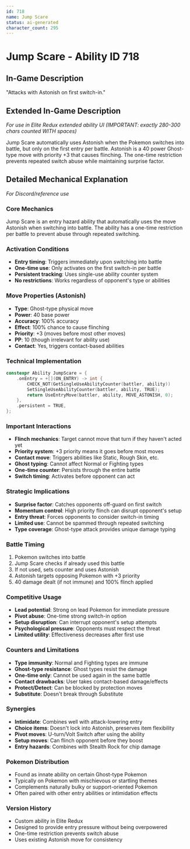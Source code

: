 ```yaml
---
id: 718
name: Jump Scare
status: ai-generated
character_count: 295
---
```


# Jump Scare - Ability ID 718

## In-Game Description
"Attacks with Astonish on first switch-in."

## Extended In-Game Description
*For use in Elite Redux extended ability UI (IMPORTANT: exactly 280-300 chars counted WITH spaces)*

Jump Scare automatically uses Astonish when the Pokemon switches into battle, but only on the first entry per battle. Astonish is a 40 power Ghost-type move with priority +3 that causes flinching. The one-time restriction prevents repeated switch abuse while maintaining surprise factor.

## Detailed Mechanical Explanation
*For Discord/reference use*

### Core Mechanics
Jump Scare is an entry hazard ability that automatically uses the move Astonish when switching into battle. The ability has a one-time restriction per battle to prevent abuse through repeated switching.

### Activation Conditions
- **Entry timing**: Triggers immediately upon switching into battle
- **One-time use**: Only activates on the first switch-in per battle
- **Persistent tracking**: Uses single-use ability counter system
- **No restrictions**: Works regardless of opponent's type or abilities

### Move Properties (Astonish)
- **Type**: Ghost-type physical move
- **Power**: 40 base power
- **Accuracy**: 100% accuracy
- **Effect**: 100% chance to cause flinching
- **Priority**: +3 (moves before most other moves)
- **PP**: 10 (though irrelevant for ability use)
- **Contact**: Yes, triggers contact-based abilities

### Technical Implementation
```c
constexpr Ability JumpScare = {
    .onEntry = +[](ON_ENTRY) -> int {
        CHECK_NOT(GetSingleUseAbilityCounter(battler, ability)) 
        SetSingleUseAbilityCounter(battler, ability, TRUE);
        return UseEntryMove(battler, ability, MOVE_ASTONISH, 0);
    },
    .persistent = TRUE,
};
```

### Important Interactions
- **Flinch mechanics**: Target cannot move that turn if they haven't acted yet
- **Priority system**: +3 priority means it goes before most moves
- **Contact move**: Triggers abilities like Static, Rough Skin, etc.
- **Ghost typing**: Cannot affect Normal or Fighting types
- **One-time counter**: Persists through the entire battle
- **Switch timing**: Activates before opponent can act

### Strategic Implications
- **Surprise factor**: Catches opponents off-guard on first switch
- **Momentum control**: High priority flinch can disrupt opponent's setup
- **Entry threat**: Forces opponents to consider switch-in timing
- **Limited use**: Cannot be spammed through repeated switching
- **Type coverage**: Ghost-type attack provides unique damage typing

### Battle Timing
1. Pokemon switches into battle
2. Jump Scare checks if already used this battle
3. If not used, sets counter and uses Astonish
4. Astonish targets opposing Pokemon with +3 priority
5. 40 damage dealt (if not immune) and 100% flinch applied

### Competitive Usage
- **Lead potential**: Strong on lead Pokemon for immediate pressure
- **Pivot abuse**: One-time strong switch-in option
- **Setup disruption**: Can interrupt opponent's setup attempts
- **Psychological pressure**: Opponents must respect the threat
- **Limited utility**: Effectiveness decreases after first use

### Counters and Limitations
- **Type immunity**: Normal and Fighting types are immune
- **Ghost-type resistance**: Ghost types resist the damage
- **One-time only**: Cannot be used again in the same battle
- **Contact drawbacks**: User takes contact-based damage/effects
- **Protect/Detect**: Can be blocked by protection moves
- **Substitute**: Doesn't break through Substitute

### Synergies
- **Intimidate**: Combines well with attack-lowering entry
- **Choice items**: Doesn't lock into Astonish, preserves item flexibility
- **Pivot moves**: U-turn/Volt Switch after using the ability
- **Setup moves**: Can flinch opponent before they boost
- **Entry hazards**: Combines with Stealth Rock for chip damage

### Pokemon Distribution
- Found as innate ability on certain Ghost-type Pokemon
- Typically on Pokemon with mischievous or startling themes
- Complements naturally bulky or support-oriented Pokemon
- Often paired with other entry abilities or intimidation effects

### Version History
- Custom ability in Elite Redux
- Designed to provide entry pressure without being overpowered
- One-time restriction prevents switch abuse
- Uses existing Astonish move for consistency